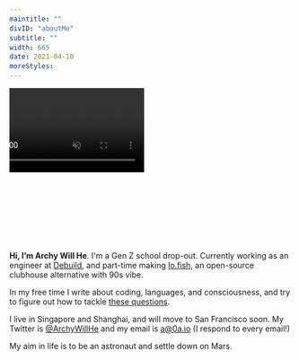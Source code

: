 ```yaml
---
maintitle: ""
divID: "aboutMe"
subtitle: ""
width: 665
date: 2021-04-10
moreStyles:
---
```


<div style="position:relative">
<div style="overflow:hidden; height:280px; margin-bottom:10px">
<video id="yeah-iz-a-video-lol" src="/img/archy.mp4" playsinline autoplay muted loop style="width:300px; position:relative; left:-60px" />
</div>
<img src="/img/archy.jpg" style="position:absolute; opacity:0; top:-80px;width:300px; left:-60px;">
</div>
<b>Hi, I’m Archy Will He</b>. I'm a Gen Z school drop-out. Currently working as an engineer at <a target="_blank" href="https://debuild.co">Debuild</a>, and part-time making <a target="_blank" href="https://lo.fish">lo.fish</a>, an open-source clubhouse alternative with 90s vibe.

In my free time I write about coding, languages, and consciousness, and try to figure out how to tackle [these questions](/questions/).

I live in Singapore and Shanghai, and will move to San Francisco soon. My Twitter is <a target="_blank" href="http://twitter.com/ArchyWillHe">@ArchyWillHe</a> and my email is a@0a.io (I respond to every email!)

My aim in life is to be an astronaut and settle down on Mars.

<br/>
<br/>

<!-- <blockquote>

0a.io is handcrafted on top of Hakyll (Haskell). View source [here](https://github.com/archywillhe/0a.io).

my profile image is animated using [pychubby](https://github.com/jankrepl/pychubby).

[Here](https://0a.io/artwork-info.html) is a list containing all curated artwork.

</blockquote> -->
